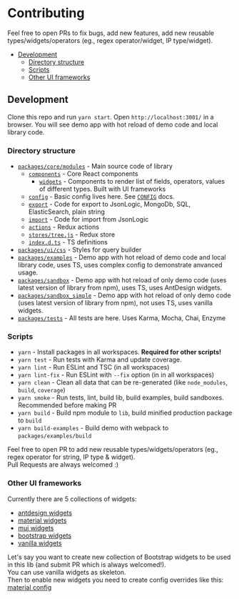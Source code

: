 # Contributing

Feel free to open PRs to fix bugs, add new features, add new reusable types/widgets/operators (eg., regex operator/widget, IP type/widget).  

* [Development](#development)
  * [Directory structure](#directory-structure) 
  * [Scripts](#scripts)
  * [Other UI frameworks](#other-ui-frameworks)


## Development
Clone this repo and run `yarn start`. 
Open `http://localhost:3001/` in a browser. 
You will see demo app with hot reload of demo code and local library code. 

### Directory structure
- [`packages/core/modules`](/packages/core/modules) - Main source code of library
  - [`components`](/packages/core/modules/components) - Core React components
    - [`widgets`](/packages/core/modules/components/widgets) - Components to render list of fields, operators, values of different types. Built with UI frameworks
  - [`config`](/packages/core/modules/config) - Basic config lives here. See [`CONFIG`](/CONFIG.adoc) docs.
  - [`export`](/packages/core/modules/export) - Code for export to JsonLogic, MongoDb, SQL, ElasticSearch, plain string
  - [`import`](/packages/core/modules/import) - Code for import from JsonLogic
  - [`actions`](/packages/core/modules/actions) - Redux actions
  - [`stores/tree.js`](/packages/core/modules/stores/tree.js) - Redux store
  - [`index.d.ts`](/packages/core/modules/index.d.ts) - TS definitions
- [`packages/ui/css`](/packages/ui/css) - Styles for query builder
- [`packages/examples`](/packages/examples) - Demo app with hot reload of demo code and local library code, uses TS, uses complex config to demonstrate anvanced usage.
- [`packages/sandbox`](/packages/sandbox) - Demo app with hot reload of only demo code (uses latest version of library from npm), uses TS, uses AntDesign widgets.
- [`packages/sandbox_simple`](/packages/sandbox_simple) - Demo app with hot reload of only demo code (uses latest version of library from npm), not uses TS, uses vanilla widgets.
- [`packages/tests`](/packages/tests) - All tests are here. Uses Karma, Mocha, Chai, Enzyme

### Scripts
- `yarn` - Install packages in all workspaces. **Required for other scripts!**
- `yarn test` - Run tests with Karma and update coverage.
- `yarn lint` - Run ESLint and TSC (in all workspaces)
- `yarn lint-fix` - Run ESLint with `--fix` option (in in all workspaces)
- `yarn clean` - Clean all data that can be re-generated (like `node_modules`, `build`, `coverage`)
- `yarn smoke` - Run tests, lint, build lib, build examples, build sandboxes. Recommended before making PR
- `yarn build` - Build npm module to `lib`, build minified production package to `build`
- `yarn build-examples` - Build demo with webpack to `packages/examples/build`

Feel free to open PR to add new reusable types/widgets/operators (eg., regex operator for string, IP type & widget).  
Pull Requests are always welcomed :)

### Other UI frameworks
Currently there are 5 collections of widgets:
- [antdesign widgets](/packages/core/modules/components/widgets/antd)
- [material widgets](/packages/core/modules/components/widgets/material)
- [mui widgets](/packages/core/modules/components/widgets/mui)
- [bootstrap widgets](/packages/core/modules/components/widgets/bootstrap)
- [vanilla widgets](/packages/core/modules/components/widgets/vanilla)

Let's say you want to create new collection of Bootstrap widgets to be used in this lib (and submit PR which is always welcomed!).  
You can use vanilla widgets as skeleton.  
Then to enable new widgets you need to create config overrides like this:
[material config](/packages/core/modules/config/material/index.jsx)

